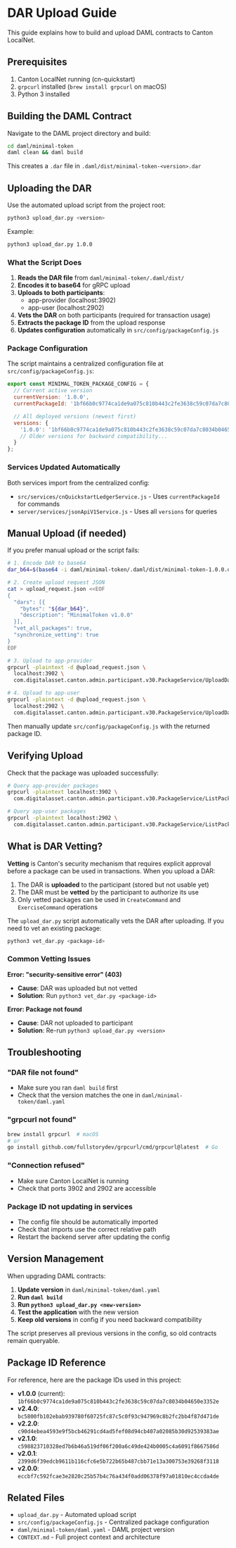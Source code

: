 # DAR Upload Guide

This guide explains how to build and upload DAML contracts to Canton LocalNet.

## Prerequisites

1. Canton LocalNet running (cn-quickstart)
2. `grpcurl` installed (`brew install grpcurl` on macOS)
3. Python 3 installed

## Building the DAML Contract

Navigate to the DAML project directory and build:

```bash
cd daml/minimal-token
daml clean && daml build
```

This creates a `.dar` file in `.daml/dist/minimal-token-<version>.dar`

## Uploading the DAR

Use the automated upload script from the project root:

```bash
python3 upload_dar.py <version>
```

Example:
```bash
python3 upload_dar.py 1.0.0
```

### What the Script Does

1. **Reads the DAR file** from `daml/minimal-token/.daml/dist/`
2. **Encodes it to base64** for gRPC upload
3. **Uploads to both participants**:
   - app-provider (localhost:3902)
   - app-user (localhost:2902)
4. **Vets the DAR** on both participants (required for transaction usage)
5. **Extracts the package ID** from the upload response
6. **Updates configuration** automatically in `src/config/packageConfig.js`

### Package Configuration

The script maintains a centralized configuration file at `src/config/packageConfig.js`:

```javascript
export const MINIMAL_TOKEN_PACKAGE_CONFIG = {
  // Current active version
  currentVersion: '1.0.0',
  currentPackageId: '1bf66b0c9774ca1de9a075c810b443c2fe3638c59c07da7c8034b04650e3352e',

  // All deployed versions (newest first)
  versions: {
    '1.0.0': '1bf66b0c9774ca1de9a075c810b443c2fe3638c59c07da7c8034b04650e3352e',
    // Older versions for backward compatibility...
  }
};
```

### Services Updated Automatically

Both services import from the centralized config:

- `src/services/cnQuickstartLedgerService.js` - Uses `currentPackageId` for commands
- `server/services/jsonApiV1Service.js` - Uses all `versions` for queries

## Manual Upload (if needed)

If you prefer manual upload or the script fails:

```bash
# 1. Encode DAR to base64
dar_b64=$(base64 -i daml/minimal-token/.daml/dist/minimal-token-1.0.0.dar)

# 2. Create upload request JSON
cat > upload_request.json <<EOF
{
  "dars": [{
    "bytes": "${dar_b64}",
    "description": "MinimalToken v1.0.0"
  }],
  "vet_all_packages": true,
  "synchronize_vetting": true
}
EOF

# 3. Upload to app-provider
grpcurl -plaintext -d @upload_request.json \
  localhost:3902 \
  com.digitalasset.canton.admin.participant.v30.PackageService/UploadDar

# 4. Upload to app-user
grpcurl -plaintext -d @upload_request.json \
  localhost:2902 \
  com.digitalasset.canton.admin.participant.v30.PackageService/UploadDar
```

Then manually update `src/config/packageConfig.js` with the returned package ID.

## Verifying Upload

Check that the package was uploaded successfully:

```bash
# Query app-provider packages
grpcurl -plaintext localhost:3902 \
  com.digitalasset.canton.admin.participant.v30.PackageService/ListPackages

# Query app-user packages
grpcurl -plaintext localhost:2902 \
  com.digitalasset.canton.admin.participant.v30.PackageService/ListPackages
```

## What is DAR Vetting?

**Vetting** is Canton's security mechanism that requires explicit approval before a package can be used in transactions. When you upload a DAR:

1. The DAR is **uploaded** to the participant (stored but not usable yet)
2. The DAR must be **vetted** by the participant to authorize its use
3. Only vetted packages can be used in `CreateCommand` and `ExerciseCommand` operations

The `upload_dar.py` script automatically vets the DAR after uploading. If you need to vet an existing package:

```bash
python3 vet_dar.py <package-id>
```

### Common Vetting Issues

**Error: "security-sensitive error" (403)**
- **Cause**: DAR was uploaded but not vetted
- **Solution**: Run `python3 vet_dar.py <package-id>`

**Error: Package not found**
- **Cause**: DAR not uploaded to participant
- **Solution**: Re-run `python3 upload_dar.py <version>`

## Troubleshooting

### "DAR file not found"
- Make sure you ran `daml build` first
- Check that the version matches the one in `daml/minimal-token/daml.yaml`

### "grpcurl not found"
```bash
brew install grpcurl  # macOS
# or
go install github.com/fullstorydev/grpcurl/cmd/grpcurl@latest  # Go
```

### "Connection refused"
- Make sure Canton LocalNet is running
- Check that ports 3902 and 2902 are accessible

### Package ID not updating in services
- The config file should be automatically imported
- Check that imports use the correct relative path
- Restart the backend server after updating the config

## Version Management

When upgrading DAML contracts:

1. **Update version** in `daml/minimal-token/daml.yaml`
2. **Run `daml build`**
3. **Run `python3 upload_dar.py <new-version>`**
4. **Test the application** with the new version
5. **Keep old versions** in config if you need backward compatibility

The script preserves all previous versions in the config, so old contracts remain queryable.

## Package ID Reference

For reference, here are the package IDs used in this project:

- **v1.0.0** (current): `1bf66b0c9774ca1de9a075c810b443c2fe3638c59c07da7c8034b04650e3352e`
- **v2.4.0**: `bc5800fb102ebab939780f60725fc87c5c0f93c947969c8b2fc2bb4f87d471de`
- **v2.2.0**: `c90d4ebea4593e9f5bcb46291cd4ad5fef08d94cb407a02085b30d92539383ae`
- **v2.1.0**: `c598823710328ed7b6b46a519df06f200a6c49de424b0005c4a6091f8667586d`
- **v2.0.1**: `2399d6f39edcb9611b116cfc6e5b722b65b487cbb71e13a300753e39268f3118`
- **v2.0.0**: `eccbf7c592fcae3e2820c25b57b4c76a434f0add06378f97a01810ec4ccda4de`

## Related Files

- `upload_dar.py` - Automated upload script
- `src/config/packageConfig.js` - Centralized package configuration
- `daml/minimal-token/daml.yaml` - DAML project version
- `CONTEXT.md` - Full project context and architecture

